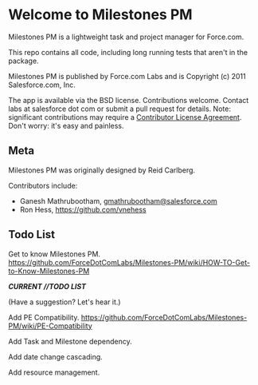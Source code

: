 Welcome to Milestones PM
========================

Milestones PM is a lightweight task and project manager for Force.com.

This repo contains all code, including long running tests that aren't in the package.

Milestones PM is published by Force.com Labs and is Copyright (c) 2011 Salesforce.com, Inc.

The app is available via the BSD license.  Contributions welcome. Contact labs at salesforce dot com or submit a pull request for details.  Note: significant contributions may require a [Contributor License Agreement](http://blogs.developerforce.com/labs/files/2011/08/Salesforce_OpenSource_Contributor_Agreement_20110610.pdf).  Don't worry: it's easy and painless.

Meta
----
Milestones PM was originally designed by Reid Carlberg.

Contributors include:

* Ganesh Mathrubootham, gmathrubootham@salesforce.com
* Ron Hess, https://github.com/vnehess

Todo List
---------

Get to know Milestones PM. https://github.com/ForceDotComLabs/Milestones-PM/wiki/HOW-TO-Get-to-Know-Milestones-PM

***CURRENT //TODO LIST***

(Have a suggestion?  Let's hear it.)

Add PE Compatibility.  https://github.com/ForceDotComLabs/Milestones-PM/wiki/PE-Compatibility

Add Task and Milestone dependency.

Add date change cascading.

Add resource management.